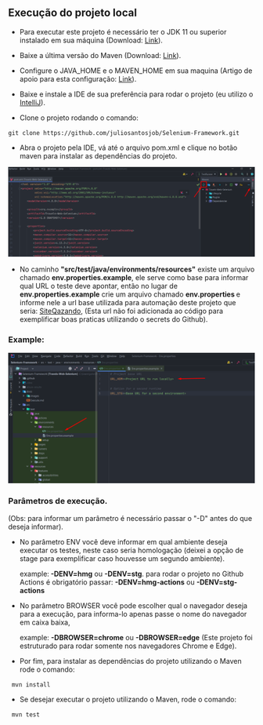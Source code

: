 ## Execução do projeto local

- Para executar este projeto é necessário ter o JDK 11 ou superior instalado em sua máquina
  (Download: <a href="https://www.oracle.com/br/java/technologies/javase/jdk11-archive-downloads.html">
  Link</a>).

<p>

- Baixe a última versão do Maven
  (Download: <a href="https://maven.apache.org/download.cgi">
  Link</a>).

<p>

- Configure o JAVA_HOME e o MAVEN_HOME em sua maquina
  (Artigo de apoio para esta configuração:
  <a href="https://medium.com/beelabacademy/configurando-vari%C3%A1veis-de-ambiente-java-home-e-maven-home-no-windows-e-unix-d9461f783c26">
  Link</a>).

<p>

- Baixe e instale a IDE de sua preferência para rodar o projeto (eu utilizo o
  <a href="https://www.jetbrains.com/idea/download/#section=windows">
  IntelliJ</a>).

<p>

- Clone o projeto rodando o comando:

````
git clone https://github.com/juliosantosjob/Selenium-Framework.git
````

<p>

- Abra o projeto pela IDE, vá até o arquivo pom.xml e clique no botão maven para instalar as dependências do projeto.

<p>

<img src="images/Screenshot_1.png" heigth="850" width="1200">

<p>

- No caminho <strong>"src/test/java/environments/resources"</strong> existe um arquivo chamado <strong>
  env.properties.example</strong>, ele serve como base para informar qual URL o teste deve apontar, então
  no lugar de <strong>env.properties.example</strong> crie um arquivo chamado <strong>env.properties
  </strong> e informe nele a url base utilizada para automação deste projeto que seria:
  <a href="http://automationpratice.com.br/">
  SiteQazando</a>,
  (Esta url não foi adicionada ao código para exemplificar boas praticas utilizando o secrets do Github).

<p>

### Example:

![alt text](images/Screenshot_2.png)

<p>

### Parâmetros de execução.

(Obs: para informar um parâmetro é necessário passar o "-D" antes do que deseja informar).

<p>

- No parâmetro ENV você deve informar em qual ambiente deseja executar os testes, neste caso seria homologação
  (deixei a opção de stage para exemplificar caso houvesse um segundo ambiente).<p>
  example:<strong> -DENV=hmg</strong> ou <strong> -DENV=stg</strong>.
  para rodar o projeto no Github Actions é obrigatório passar: <strong>-DENV=hmg-actions</strong> ou <strong>
  -DENV=stg-actions</strong>

<p>

- No parâmetro BROWSER você pode escolher qual o navegador deseja para a execução, para informa-lo apenas passe o nome
  do navegador em caixa baixa,
  <p>example: <strong>-DBROWSER=chrome</strong> ou <strong>-DBROWSER=edge</strong>
  (Este projeto foi estruturado para rodar somente nos navegadores Chrome e Edge).

<p>

- Por fim, para instalar as dependências do projeto utilizando o Maven rode o comando:

````
 mvn install
````

- Se desejar executar o projeto utilizando o Maven, rode o comando:

````
 mvn test
````
